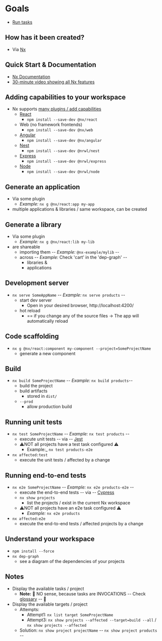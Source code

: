 # Goals
* [Run tasks](https://nx.dev/features/run-tasks)

## How has it been created?
* Via  [Nx](https://nx.dev) 

## Quick Start & Documentation
* [Nx Documentation](https://nx.dev)
* [30-minute video showing all Nx features](https://nx.dev/getting-started/why-nx)

## Adding capabilities to your workspace
* Nx supports [many plugins / add capabilities](https://nx.dev/concepts/nx-plugins)
  * [React](https://reactjs.org)
    * `npm install --save-dev @nx/react`
  * Web (no framework frontends)
    * `npm install --save-dev @nx/web`
  * [Angular](https://angular.io)
    * `npm install --save-dev @nx/angular`
  * [Nest](https://nestjs.com)
    * `npm install --save-dev @nrwl/nest`
  * [Express](https://expressjs.com)
    * `npm install --save-dev @nrwl/express`
  * [Node](https://nodejs.org)
    * `npm install --save-dev @nrwl/node`

## Generate an application
* Via some plugin
  * _Example:_ `nx g @nx/react:app my-app`
* multiple applications & libraries / same workspace, can be created

## Generate a library
* Via some plugin
  * _Example:_ `nx g @nx/react:lib my-lib`
* are shareable
  * importing them -- _Example:_ `@nx-example/mylib` --
  * across  -- _Example:_ Check 'cart' in the 'dep-graph' --
    * libraries &
    * applications

## Development server
* `nx serve SomeAppName` -- _Example:_ `nx serve products` --
  * start dev server
    * Open in your desired browser, http://localhost:4200/
  * hot reload
    * == if you change any of the source files -> The app will automatically reload 

## Code scaffolding
* `nx g @nx/react:component my-component --project=SomeProjectName`
  * generate a new component

## Build
* `nx build SomeProjectName`  -- _Example:_  `nx build products`--
  * build the project
  * build artifacts
    * stored in `dist/`
  * `--prod`
    * allow production build

## Running unit tests
* `nx test SomeProjectName` -- _Example:_ `nx test products` --
  * execute unit tests -- via -- [Jest](https://jestjs.io)
  * ⚠️NOT all projects have a test task configured ⚠️
    * Example:_ `nx test products-e2e`
* `nx affected:test`
  * execute the unit tests / affected by a change

## Running end-to-end tests
* `nx e2e SomeProjectName`  -- _Example:_ `nx e2e products-e2e` --
  * execute the end-to-end tests -- via -- [Cypress](https://www.cypress.io)
  * `nx show projects`
    * list the projects / exist in the current Nx workspace
  * ⚠️NOT all projects have an e2e task configured ⚠️
    * _Example:_ `nx e2e products`
* `nx affected:e2e`
  * execute the end-to-end tests / affected projects by a change

## Understand your workspace
* `npm install --force`
* `nx dep-graph`
  * see a diagram of the dependencies of your projects

## Notes
* Display the available tasks / project
  * **Note:** 🧠 NO sense, because tasks are INVOCATIONS -- Check [glossary](https://nx.dev/reference/glossary#task) --  🧠
* Display the available targets / project
  * Attempts:
    * Attempt1: `nx list target SomeProjectName`
    * Attempt3: `nx show projects --affected --target=build --all` / `nx show projects --affected`
  * Solution: `nx show project projectName` -- `nx show project products` --
